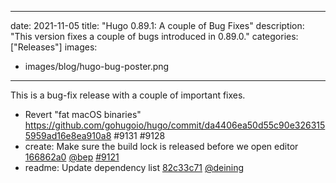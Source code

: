 
---
date: 2021-11-05
title: "Hugo 0.89.1: A couple of Bug Fixes"
description: "This version fixes a couple of bugs introduced in 0.89.0."
categories: ["Releases"]
images:
- images/blog/hugo-bug-poster.png

---

	

This is a bug-fix release with a couple of important fixes.

* Revert "fat macOS binaries" https://github.com/gohugoio/hugo/commit/da4406ea50d55c90e3263155959ad16e8ea910a8 #9131 #9128
* create: Make sure the build lock is released before we open editor [166862a0](https://github.com/gohugoio/hugo/commit/166862a096e1d920f46b18c600e8dadcb478b839) [@bep](https://github.com/bep) [#9121](https://github.com/gohugoio/hugo/issues/9121)
* readme: Update dependency list [82c33c71](https://github.com/gohugoio/hugo/commit/82c33c7105a4d0c0e097f0d074c02995cb2b4d20) [@deining](https://github.com/deining) 




